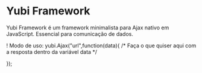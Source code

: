 # Yubi Framework
Yubi Framework é um framework minimalista para Ajax nativo em JavaScript. Essencial para comunicação de dados.

! Modo de uso:
yubi.Ajax("url",function(data){
  /* Faça o que quiser aqui com a resposta dentro da variável data */
  
});
